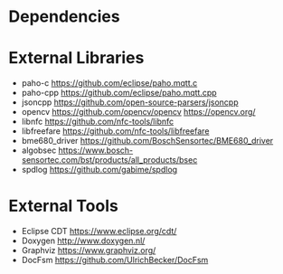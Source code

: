 Dependencies
============

# External Libraries
- paho-c https://github.com/eclipse/paho.mqtt.c
- paho-cpp https://github.com/eclipse/paho.mqtt.cpp
- jsoncpp https://github.com/open-source-parsers/jsoncpp
- opencv https://github.com/opencv/opencv https://opencv.org/
- libnfc https://github.com/nfc-tools/libnfc
- libfreefare https://github.com/nfc-tools/libfreefare
- bme680_driver https://github.com/BoschSensortec/BME680_driver 
- algobsec https://www.bosch-sensortec.com/bst/products/all_products/bsec 
- spdlog https://github.com/gabime/spdlog 

# External Tools
- Eclipse CDT https://www.eclipse.org/cdt/
- Doxygen http://www.doxygen.nl/
- Graphviz https://www.graphviz.org/
- DocFsm https://github.com/UlrichBecker/DocFsm